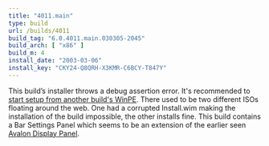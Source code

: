 ```yaml
---
title: "4011.main"
type: build
url: /builds/4011
build_tag: "6.0.4011.main.030305-2045"
build_arch: [ "x86" ]
build_m: 4
install_date: "2003-03-06"
install_key: "CKY24-Q8QRH-X3KMR-C6BCY-T847Y"
---
```


This build’s installer throws a debug assertion error. It's recommended to [start setup from another build's WinPE](/diskpart). There used to be two different ISOs floating around the web. One had a corrupted Install.wim making the installation of the build impossible, the other installs fine. This build contains a Bar Settings Panel which seems to be an extension of the earlier seen [Avalon Display Panel](/avalon-display-panel).